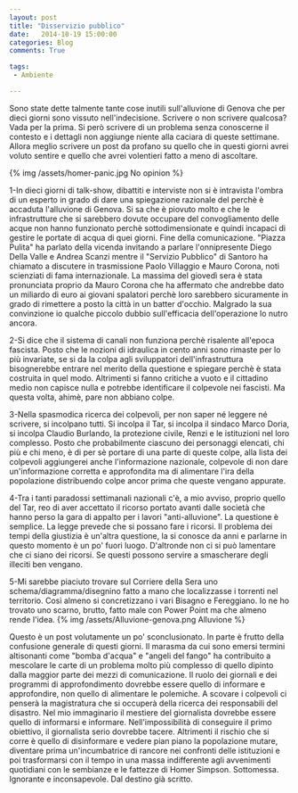 ```yaml
---
layout: post
title: "Disservizio pubblico"
date:   2014-10-19 15:00:00
categories: Blog
comments: True

tags:
 - Ambiente

---
```




Sono state dette talmente tante cose inutili sull'alluvione di Genova che per dieci giorni sono vissuto nell'indecisione. Scrivere o non scrivere qualcosa?
Vada per la prima. Si però scrivere di un problema senza conoscerne il contesto e i dettagli non aggiunge niente alla caciara di queste settimane.
Allora meglio scrivere un post da profano su quello che in questi giorni avrei voluto sentire e quello che avrei volentieri fatto a meno di ascoltare.

{% img /assets/homer-panic.jpg No opinion %}

1-In dieci giorni di talk-show, dibattiti e interviste non si è intravista l'ombra di un esperto in grado di dare una spiegazione razionale del perchè è accaduta l'alluvione di Genova. Si sa che è piovuto molto e che le infrastrutture che si sarebbero dovute occupare del convogliamento delle acque non hanno funzionato perchè sottodimensionate e quindi incapaci di gestire le portate di acqua di quei giorni. Fine della comunicazione. "Piazza Pulita" ha parlato della vicenda invitando a parlare l'onnipresente Diego Della Valle e Andrea Scanzi mentre il "Servizio Pubblico" di Santoro ha chiamato a discutere in trasmissione Paolo Villaggio e Mauro Corona, noti scienziati di fama internazionale. La massima del giovedì sera è stata pronunciata proprio da Mauro Corona che ha affermato che andrebbe dato un miliardo di euro ai giovani spalatori perchè loro sarebbero sicuramente in grado di rimettere a posto la città in un batter d'occhio. Malgrado la sua convinzione io qualche piccolo dubbio sull'efficacia dell'operazione lo nutro ancora.

2-Si dice che il sistema di canali non funziona perchè risalente all'epoca fascista. Posto che le nozioni di idraulica in cento anni sono rimaste per lo più invariate,
se si da la colpa agli sviluppatori dell'infrastruttura bisognerebbe entrare nel merito della questione e spiegare perchè è stata costruita in quel modo. Altrimenti
si fanno critiche a vuoto e il cittadino medio non capisce nulla e potrebbe identificare il colpevole nei fascisti. Ma questa volta, ahimè, pare non abbiano colpe.

3-Nella spasmodica ricerca dei colpevoli, per non saper né leggere né scrivere, si incolpano tutti. Si incolpa il Tar, si incolpa il sindaco Marco Doria, si incolpa Claudio Burlando, la protezione civile, Renzi e le istituzioni nel loro complesso. Posto che probabilmente ciascuno dei personaggi elencati, chi più e chi meno, è di per sè portare di una parte di queste colpe, alla lista dei colpevoli aggiungerei anche l'informazione nazionale, colpevole di non dare un'informazione corretta e approfondita ma di alimentare
l'ira della popolazione distribuendo colpe ancor prima che queste vengano appurate.

4-Tra i tanti paradossi settimanali nazionali c'è, a mio avviso, proprio quello del Tar, reo di aver accettato il ricorso portato avanti dalle società che hanno perso la gara di appalto per i lavori "anti-alluvione". La questione è semplice. La legge prevede che si possano fare i ricorsi. Il problema dei tempi della giustizia è un'altra questione, la si conosce da anni e parlarne in questo momento è un po' fuori luogo. D'altronde non ci si può lamentare che ci siano dei ricorsi. Se questi possono servire a smascherare degli illeciti ben vengano.

5-Mi sarebbe piaciuto trovare sul Corriere della Sera uno schema/diagramma/disegnino fatto a mano che localizzasse i torrenti nel territorio. Così almeno si concretizzano
i vari Bisagno e Fereggiano. Io ne ho trovato uno scarno, brutto, fatto male con Power Point ma che almeno rende l'idea.
{% img /assets/Alluvione-genova.png Alluvione %}

Questo è un post volutamente un po' sconclusionato. In parte è frutto della confusione generale di questi giorni. Il marasma da cui sono emersi termini altisonanti come "bomba d'acqua" e "angeli del fango" ha contribuito a mescolare le carte di un problema molto più complesso di quello dipinto dalla maggior parte dei mezzi di comunicazione. Il ruolo dei giornali e dei programmi di approfondimento dovrebbe essere quello di informare e approfondire, non quello di alimentare le polemiche. A scovare i colpevoli ci penserà la magistratura che si occuperà della ricerca dei responsabili del disastro. Nel mio immaginario il mestiere del giornalista dovrebbe essere quello di informarsi e informare. Nell'impossibilità di conseguire il primo obiettivo, il giornalista serio dovrebbe tacere. Altrimenti il rischio che si corre è quello di disinformare e vedere pian piano la popolazione mutare, diventare prima un'incumbatrice di rancore nei confronti delle istituzioni e poi trasformarsi con il tempo in una massa indifferente agli avvenimenti quotidiani con le sembianze e le fattezze di Homer Simpson. Sottomessa. Ignorante e inconsapevole. Dal destino già scritto.
